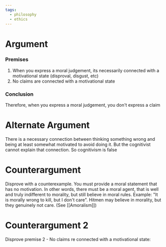 ```yaml
---
tags:
  - philosophy
  - ethics
---
```

# Argument
### Premises
1. When you express a moral judgement, its necessarily connected with a motivational state (disproval, disgust, etc)
2. No claims are connected with a motivational state
### Conclusion
Therefore, when you express a moral judgement, you don't express a claim
# Alternate Argument
There is a necessary connection between thinking something wrong
and being at least somewhat motivated to avoid doing it. But the cognitivist
cannot explain that connection. So cognitivism is false
# Counterargument
Disprove with a counterexample. You must provide a moral statement that has no motivation. In other words, there must be a moral agent, that is well and truly indifferent to morality, but still believe in moral rules.
Example:
"It is morally wrong to kill, but I don't care". Hitmen may believe in morality, but they genuinely not care. (See [[Amoralism]])
# Counterargument 2
Disprove premise 2 - No claims re connected with a motivational state:
